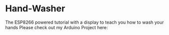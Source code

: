# Hand-Washer
The ESP8266 powered tutorial with a display to teach you how to wash your hands
Please check out my Arduino Project here: 
